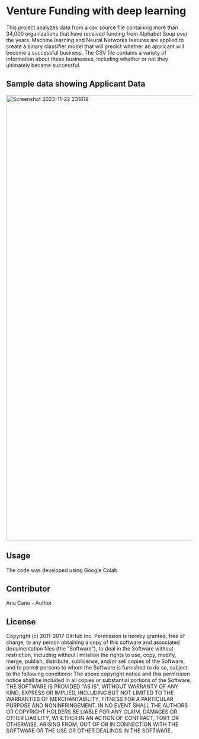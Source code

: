 # Venture Funding with deep learning
This project analyzes data from a csv source file containing more than 34,000 organizations that have received funding from Alphabet Soup over the years. Machine learning and Neural Networks features are applied to create a binary classifier model that will predict whether an applicant will become a successful business. The CSV file contains a variety of information about these businesses, including whether or not they ultimately became successful.

## Sample data showing Applicant Data
<img width="1199" alt="Screenshot 2023-11-22 231618" src="https://github.com/ahcano/venture_funding_with_deep_learning/assets/141194281/612321e8-5e00-4599-9d04-98c9baebc3c1">


## Usage
The code was developed using Google Colab 

## Contributor
Ana Cano - Author  

## License
Copyright (c) 2011-2017 GitHub Inc. Permission is hereby granted, free of charge, to any person obtaining a copy of this software and associated documentation files (the "Software"), to deal in the Software without restriction, including without limitation the rights to use, copy, modify, merge, publish, distribute, sublicense, and/or sell copies of the Software, and to permit persons to whom the Software is furnished to do so, subject to the following conditions: The above copyright notice and this permission notice shall be included in all copies or substantial portions of the Software. THE SOFTWARE IS PROVIDED "AS IS", WITHOUT WARRANTY OF ANY KIND, EXPRESS OR IMPLIED, INCLUDING BUT NOT LIMITED TO THE WARRANTIES OF MERCHANTABILITY, FITNESS FOR A PARTICULAR PURPOSE AND NONINFRINGEMENT. IN NO EVENT SHALL THE AUTHORS OR COPYRIGHT HOLDERS BE LIABLE FOR ANY CLAIM, DAMAGES OR OTHER LIABILITY, WHETHER IN AN ACTION OF CONTRACT, TORT OR OTHERWISE, ARISING FROM, OUT OF OR IN CONNECTION WITH THE SOFTWARE OR THE USE OR OTHER DEALINGS IN THE SOFTWARE.
